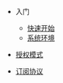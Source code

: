 <!-- docs/_sidebar.md -->
* 入门
  * [快速开始](/getstarted "快速开始")
  * [系统环境](/requires "环境需求")


* [授权模式](/authorize "授权模式")
* [订阅协议](/agreement "订阅协议")